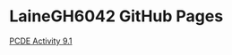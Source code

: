 # LaineGH6042 GitHub Pages

<a href="https://lainegh6042.github.io/PCDE-Activity-9.1/">PCDE Activity 9.1</a>
